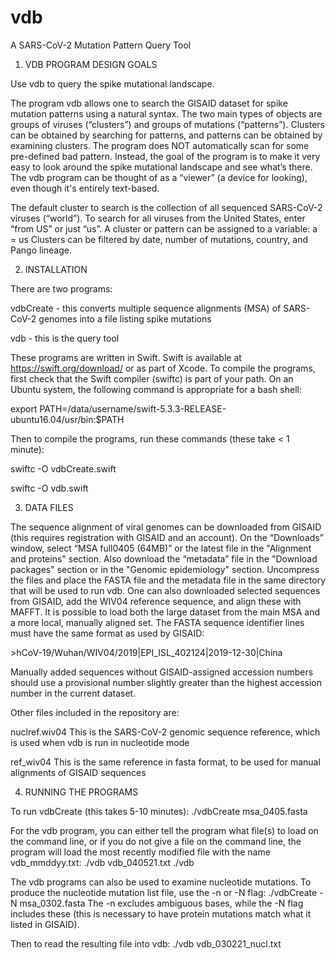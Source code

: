 # vdb
A SARS-CoV-2 Mutation Pattern Query Tool

1. VDB PROGRAM DESIGN GOALS

Use vdb to query the spike mutational landscape.

The program vdb allows one to search the GISAID dataset for spike mutation patterns using a natural syntax. The two main types of objects are groups of viruses (“clusters”) and groups of mutations (“patterns”). Clusters can be obtained by searching for patterns, and patterns can be obtained by examining clusters. The program does NOT automatically scan for some pre-defined bad pattern. Instead, the goal of the program is to make it very easy to look around the spike mutational landscape and see what’s there. The vdb program can be thought of as a “viewer” (a device for looking), even though it's entirely text-based.

The default cluster to search is the collection of all sequenced SARS-CoV-2 viruses (“world”).
To search for all viruses from the United States, enter “from US” or just “us”.
A cluster or pattern can be assigned to a variable:
            a = us
Clusters can be filtered by date, number of mutations, country, and Pango lineage.


2. INSTALLATION

There are two programs:

vdbCreate - this converts multiple sequence alignments (MSA) of SARS-CoV-2 genomes into a file listing spike mutations

vdb - this is the query tool

These programs are written in Swift. Swift is available at https://swift.org/download/ or as part of Xcode.
To compile the programs, first check that the Swift compiler (swiftc) is part of your path. On an Ubuntu system, the following command is appropriate for a bash shell:

export PATH=/data/username/swift-5.3.3-RELEASE-ubuntu16.04/usr/bin:$PATH

Then to compile the programs, run these commands (these take < 1 minute):

swiftc -O vdbCreate.swift

swiftc -O vdb.swift

3. DATA FILES

The sequence alignment of viral genomes can be downloaded from GISAID (this requires registration with GISAID and an account). On the “Downloads” window, select “MSA full0405 (64MB)” or the latest file in the "Alignment and proteins" section.
Also download the “metadata” file in the "Download packages" section or in the "Genomic epidemiology" section. Uncompress the files and place the FASTA file and the metadata file in the same directory that will be used to run vdb. One can also downloaded selected sequences from GISAID, add the WIV04 reference sequence, and align these with MAFFT. It is possible to load both the large dataset from the main MSA and a more local, manually aligned set. The FASTA sequence identifier lines must have the same format as used by GISAID:

\>hCoV-19/Wuhan/WIV04/2019|EPI_ISL_402124|2019-12-30|China

Manually added sequences without GISAID-assigned accession numbers should use a provisional number slightly greater than the highest accession number in the current dataset.

Other files included in the repository are:

nuclref.wiv04  This is the SARS-CoV-2 genomic sequence reference, which is used when vdb is run in nucleotide mode

ref_wiv04      This is the same reference in fasta format, to be used for manual alignments of GISAID sequences

4. RUNNING THE PROGRAMS

To run vdbCreate (this takes 5-10 minutes):
./vdbCreate msa_0405.fasta

For the vdb program, you can either tell the program what file(s) to load on the command line, or if you do not give a file on the command line, the program will load the most recently modified file with the name vdb_mmddyy.txt:
./vdb vdb_040521.txt
./vdb

The vdb programs can also be used to examine nucleotide mutations. To produce the nucleotide mutation list file, use the -n or -N flag:
./vdbCreate -N msa_0302.fasta
The -n excludes ambiguous bases, while the -N flag includes these (this is necessary to have protein mutations match what it listed in GISAID).

Then to read the resulting file into vdb:
./vdb vdb_030221_nucl.txt 


